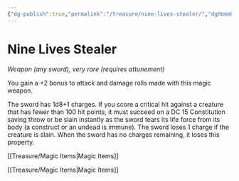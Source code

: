```yaml
---
{"dg-publish":true,"permalink":"/treasure/nine-lives-stealer/","dgHomeLink":false,"dgPassFrontmatter":true}
---
```



# Nine Lives Stealer

*Weapon (any sword), very rare (requires attunement)*

You gain a +2 bonus to attack and damage rolls made with this magic weapon.

The sword has 1d8+1 charges. If you score a critical hit against a creature that has fewer than 100 hit points, it must succeed on a DC 15 Constitution saving throw or be slain instantly as the sword tears its life force from its body (a construct or an undead is immune). The sword loses 1 charge if the creature is slain. When the sword has no charges remaining, it loses this property.



[[Treasure/Magic Items|Magic Items]]

[[Treasure/Magic Items|Magic Items]]